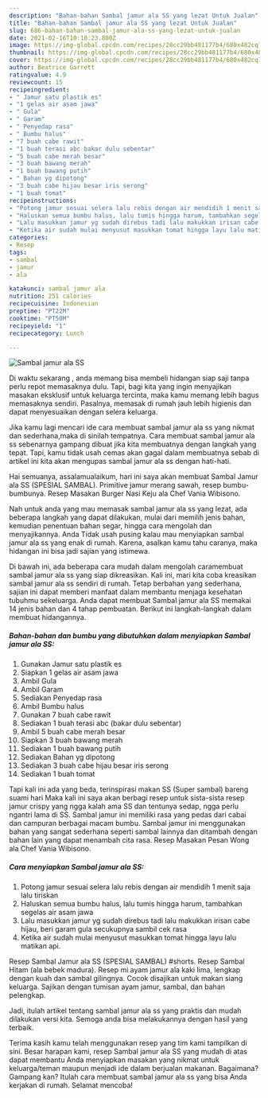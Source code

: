 ```yaml
---
description: "Bahan-bahan Sambal jamur ala SS yang lezat Untuk Jualan"
title: "Bahan-bahan Sambal jamur ala SS yang lezat Untuk Jualan"
slug: 686-bahan-bahan-sambal-jamur-ala-ss-yang-lezat-untuk-jualan
date: 2021-02-16T10:10:23.800Z
image: https://img-global.cpcdn.com/recipes/28cc29bb481177b4/680x482cq70/sambal-jamur-ala-ss-foto-resep-utama.jpg
thumbnail: https://img-global.cpcdn.com/recipes/28cc29bb481177b4/680x482cq70/sambal-jamur-ala-ss-foto-resep-utama.jpg
cover: https://img-global.cpcdn.com/recipes/28cc29bb481177b4/680x482cq70/sambal-jamur-ala-ss-foto-resep-utama.jpg
author: Beatrice Garrett
ratingvalue: 4.9
reviewcount: 15
recipeingredient:
- " Jamur satu plastik es"
- "1 gelas air asam jawa"
- " Gula"
- " Garam"
- " Penyedap rasa"
- " Bumbu halus"
- "7 buah cabe rawit"
- "1 buah terasi abc bakar dulu sebentar"
- "5 buah cabe merah besar"
- "3 buah bawang merah"
- "1 buah bawang putih"
- " Bahan yg dipotong"
- "3 buah cabe hijau besar iris serong"
- "1 buah tomat"
recipeinstructions:
- "Potong jamur sesuai selera lalu rebis dengan air mendidih 1 menit saja lalu tiriskan"
- "Haluskan semua bumbu halus, lalu tumis hingga harum, tambahkan segelas air asam jawa"
- "Lalu masukkan jamur yg sudah direbus tadi lalu makukkan irisan cabe hijau, beri garam gula secukupnya sambil cek rasa"
- "Ketika air sudah mulai menyusut masukkan tomat hingga layu lalu matikan api."
categories:
- Resep
tags:
- sambal
- jamur
- ala

katakunci: sambal jamur ala 
nutrition: 251 calories
recipecuisine: Indonesian
preptime: "PT22M"
cooktime: "PT50M"
recipeyield: "1"
recipecategory: Lunch

---
```



![Sambal jamur ala SS](https://img-global.cpcdn.com/recipes/28cc29bb481177b4/680x482cq70/sambal-jamur-ala-ss-foto-resep-utama.jpg)

Di waktu  sekarang , anda memang bisa membeli hidangan siap saji tanpa perlu repot memasaknya dulu. Tapi, bagi kita yang ingin menyajikan masakan eksklusif untuk keluarga tercinta, maka kamu memang lebih bagus memasaknya sendiri. Pasalnya, memasak di rumah jauh lebih higienis dan dapat menyesuaikan dengan selera keluarga.

Jika kamu lagi mencari ide cara membuat sambal jamur ala ss yang nikmat dan sederhana,maka di sinilah tempatnya. Cara membuat sambal jamur ala ss  sebenarnya gampang dibuat jika kita membuatnya dengan langkah yang tepat. Tapi, kamu tidak usah cemas akan gagal dalam membuatnya 
sebab di artikel ini kita akan mengupas sambal jamur ala ss dengan hati-hati.  

Hai semuanya, assalamualaikum, hari ini saya akan membuat Sambal Jamur ala SS (SPESIAL SAMBAL). Primitive jamur merang sawah, resep bumbu-bumbunya. Resep Masakan Burger Nasi Keju ala Chef Vania Wibisono.

Nah untuk anda yang mau memasak sambal jamur ala ss yang lezat, ada beberapa langkah yang dapat dilakukan, mulai dari memilih jenis bahan, kemudian penentuan bahan segar, hingga cara mengolah dan menyajikannya. Anda Tidak usah pusing kalau mau menyiapkan sambal jamur ala ss yang enak di rumah. Karena, asalkan kamu  tahu caranya, maka hidangan ini bisa jadi sajian yang istimewa.

Di bawah ini, ada beberapa cara mudah dalam mengolah caramembuat sambal jamur ala ss yang siap dikreasikan. Kali ini, mari kita coba kreasikan sambal jamur ala ss sendiri di rumah. Tetap berbahan yang sederhana, sajian ini dapat memberi manfaat dalam membantu menjaga kesehatan tubuhmu sekeluarga. Anda dapat membuat Sambal jamur ala SS memakai 14 jenis bahan dan 4 tahap pembuatan. Berikut ini langkah-langkah dalam membuat hidangannya.

<!--inarticleads1-->

##### Bahan-bahan dan bumbu yang dibutuhkan dalam menyiapkan Sambal jamur ala SS:

1. Gunakan  Jamur satu plastik es
1. Siapkan 1 gelas air asam jawa
1. Ambil  Gula
1. Ambil  Garam
1. Sediakan  Penyedap rasa
1. Ambil  Bumbu halus
1. Gunakan 7 buah cabe rawit
1. Sediakan 1 buah terasi abc (bakar dulu sebentar)
1. Ambil 5 buah cabe merah besar
1. Siapkan 3 buah bawang merah
1. Sediakan 1 buah bawang putih
1. Sediakan  Bahan yg dipotong
1. Sediakan 3 buah cabe hijau besar iris serong
1. Sediakan 1 buah tomat


Tapi kali ini ada yang beda, terinspirasi makan SS (Super sambal) bareng suami hari Maka kali ini saya akan berbagi resep untuk sista-sista resep jamur crispy yang ngga kalah ama SS dan tentunya sedap, ngga perlu ngantri lama di SS. Sambal jamur ini memiliki rasa yang pedas dari cabai dan campuran berbagai macam bumbu. Sambal jamur ini menggunakan bahan yang sangat sederhana seperti sambal lainnya dan ditambah dengan bahan lain yang dapat menambah cita rasa. Resep Masakan Pesan Wong ala Chef Vania Wibisono. 

<!--inarticleads2-->

##### Cara menyiapkan Sambal jamur ala SS:

1. Potong jamur sesuai selera lalu rebis dengan air mendidih 1 menit saja lalu tiriskan
1. Haluskan semua bumbu halus, lalu tumis hingga harum, tambahkan segelas air asam jawa
1. Lalu masukkan jamur yg sudah direbus tadi lalu makukkan irisan cabe hijau, beri garam gula secukupnya sambil cek rasa
1. Ketika air sudah mulai menyusut masukkan tomat hingga layu lalu matikan api.


Resep Sambal Jamur ala SS (SPESIAL SAMBAL) #shorts. Resep Sambal Hitam (ala bebek madura). Resep mi ayam jamur ala kaki lima, lengkap dengan kuah dan sambal gilingnya. Cocok disajikan untuk makan siang keluarga. Sajikan dengan tumisan ayam jamur, sambal, dan bahan pelengkap. 

Jadi, itulah artikel tentang  sambal jamur ala ss  yang praktis dan mudah dilakukan versi kita. Semoga anda bisa melakukannya dengan hasil yang terbaik. 

Terima kasih kamu telah menggunakan resep yang tim kami tampilkan di sini. Besar harapan kami, resep  Sambal jamur ala SS yang mudah di atas dapat membantu Anda menyiapkan masakan yang nikmat untuk keluarga/teman maupun menjadi ide dalam berjualan makanan. Bagaimana? Gampang kan? Itulah cara membuat sambal jamur ala ss yang bisa Anda kerjakan di rumah. Selamat mencoba!


